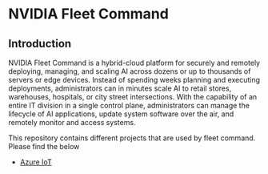 # NVIDIA Fleet Command 

## Introduction 
NVIDIA Fleet Command is a hybrid-cloud platform for securely and remotely deploying, managing, and scaling AI across dozens or up to thousands of servers or edge devices. Instead of spending weeks planning and executing deployments, administrators can in minutes scale AI to retail stores, warehouses, hospitals, or city street intersections. With the capability of an entire IT division in a single control plane, administrators can manage the lifecycle of AI applications, update system software over the air, and remotely monitor and access systems. 
 
This repository contains different projects that are used by fleet command. Please find the below
- [Azure IoT](https://github.com/NVIDIA/fleet-command/tree/master/azure-iot)
